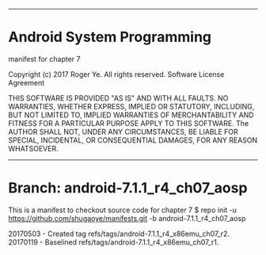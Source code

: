 ******************************************************************************
# Android System Programming
 manifest for chapter 7

 Copyright (c) 2017 Roger Ye.  All rights reserved.
 Software License Agreement
 
 
 THIS SOFTWARE IS PROVIDED "AS IS" AND WITH ALL FAULTS.
 NO WARRANTIES, WHETHER EXPRESS, IMPLIED OR STATUTORY, INCLUDING, BUT
 NOT LIMITED TO, IMPLIED WARRANTIES OF MERCHANTABILITY AND FITNESS FOR
 A PARTICULAR PURPOSE APPLY TO THIS SOFTWARE. The AUTHOR SHALL NOT, UNDER
 ANY CIRCUMSTANCES, BE LIABLE FOR SPECIAL, INCIDENTAL, OR CONSEQUENTIAL
 DAMAGES, FOR ANY REASON WHATSOEVER.

******************************************************************************
# Branch: android-7.1.1_r4_ch07_aosp
This is a manifest to checkout source code for chapter 7
$ repo init -u https://github.com/shugaoye/manifests.git -b android-7.1.1_r4_ch07_aosp

20170503 - Created tag refs/tags/android-7.1.1_r4_x86emu_ch07_r2.
20170119 - Baselined refs/tags/android-7.1.1_r4_x86emu_ch07_r1.

